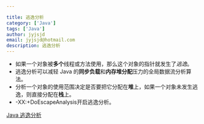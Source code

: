 ```yaml
---

title: 逃逸分析
category: ['Java']
tags: ['Java']
author: jyjsjd
email: jyjsjd@hotmail.com
description: 逃逸分析
---
```


* 如果一个对象被**多个**线程或方法使用，那么这个对象的指针就发生了*逃逸*。
* 逃逸分析可以减轻 Java 的**同步负载**和**内存堆分配**压力的全局数据流分析算法。
* 分析一个对象的使用范围决定是否要把它分配在**堆**上，如果一个对象未发生逃逸，则直接分配在**栈**上。
* -XX:+DoEscapeAnalysis开启逃逸分析。

[Java 逃逸分析](http://www.importnew.com/27262.html)
